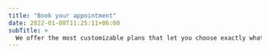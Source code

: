 ```yaml
---
title: "Book your appointment"
date: 2022-01-08T11:25:11+06:00
subTitle: >
  We offer the most customizable plans that let you choose exactly what you want. Whether you want your entire home deep cleaned by one of our professional staff, or simply want some help with the dreaded kitchen & bathroom, we have you covered. Choose from our pre-structured plans that cover all the standard items, or select one of our hourly plans.
---
```

